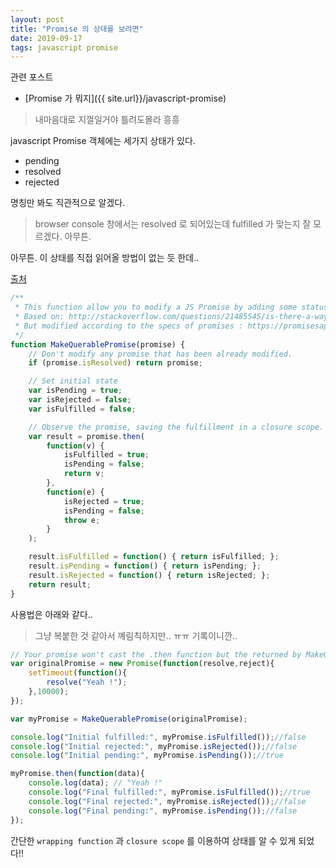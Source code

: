 ```yaml
---
layout: post
title: "Promise 의 상태를 보려면"
date: 2019-09-17
tags: javascript promise
---
```


관련 포스트
- [Promise 가 뭐지]({{ site.url}}/javascript-promise)

> 내마음대로 지껄일거야 틀려도몰라 흥흥

javascript Promise 객체에는 세가지 상태가 있다.
- pending
- resolved
- rejected

명칭만 봐도 직관적으로 알겠다.
> browser console 창에서는 resolved 로 되어있는데 fulfilled 가 맞는지 잘 모르겠다. 아무튼.

아무튼. 이 상태를 직접 읽어올 방법이 없는 듯 한데..

[출처](https://ourcodeworld.com/articles/read/317/how-to-check-if-a-javascript-promise-has-been-fulfilled-rejected-or-resolved)

``` javascript
/**
 * This function allow you to modify a JS Promise by adding some status properties.
 * Based on: http://stackoverflow.com/questions/21485545/is-there-a-way-to-tell-if-an-es6-promise-is-fulfilled-rejected-resolved
 * But modified according to the specs of promises : https://promisesaplus.com/
 */
function MakeQuerablePromise(promise) {
    // Don't modify any promise that has been already modified.
    if (promise.isResolved) return promise;

    // Set initial state
    var isPending = true;
    var isRejected = false;
    var isFulfilled = false;

    // Observe the promise, saving the fulfillment in a closure scope.
    var result = promise.then(
        function(v) {
            isFulfilled = true;
            isPending = false;
            return v;
        },
        function(e) {
            isRejected = true;
            isPending = false;
            throw e;
        }
    );

    result.isFulfilled = function() { return isFulfilled; };
    result.isPending = function() { return isPending; };
    result.isRejected = function() { return isRejected; };
    return result;
}
```

사용법은 아래와 같다..
> 그냥 복붙한 것 같아서 꼐림칙하지만.. ㅠㅠ 기록이니깐..

``` javascript
// Your promise won't cast the .then function but the returned by MakeQuerablePromise
var originalPromise = new Promise(function(resolve,reject){
    setTimeout(function(){
        resolve("Yeah !");
    },10000);
});

var myPromise = MakeQuerablePromise(originalPromise);

console.log("Initial fulfilled:", myPromise.isFulfilled());//false
console.log("Initial rejected:", myPromise.isRejected());//false
console.log("Initial pending:", myPromise.isPending());//true

myPromise.then(function(data){
    console.log(data); // "Yeah !"
    console.log("Final fulfilled:", myPromise.isFulfilled());//true
    console.log("Final rejected:", myPromise.isRejected());//false
    console.log("Final pending:", myPromise.isPending());//false
});
```

간단한 `wrapping function` 과 `closure scope` 를 이용하여 상태를 알 수 있게 되었다!!
